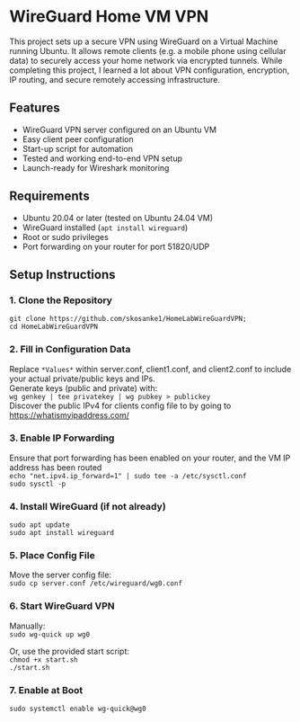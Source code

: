 # WireGuard Home VM VPN

This project sets up a secure VPN using WireGuard on a Virtual Machine running Ubuntu. It allows remote clients (e.g. a mobile phone using cellular data) 
to securely access your home network via encrypted tunnels.  While completing this project, I learned a lot about VPN configuration, encryption, IP routing,
and secure remotely accessing infrastructure.

## Features

- WireGuard VPN server configured on an Ubuntu VM
- Easy client peer configuration
- Start-up script for automation
- Tested and working end-to-end VPN setup
- Launch-ready for Wireshark monitoring

## Requirements

- Ubuntu 20.04 or later (tested on Ubuntu 24.04 VM)
- WireGuard installed (`apt install wireguard`)
- Root or sudo privileges
- Port forwarding on your router for port 51820/UDP

## Setup Instructions
### 1. Clone the Repository

`git clone https://github.com/skosanke1/HomeLabWireGuardVPN;` <br>
`cd HomeLabWireGuardVPN`


### 2. Fill in Configuration Data
Replace `*Values*` within server.conf, client1.conf, and client2.conf to include your actual private/public keys and IPs. <br>
Generate keys (public and private) with: <br>
`wg genkey | tee privatekey | wg pubkey > publickey` <br>
Discover the public IPv4 for clients config file to by going to https://whatismyipaddress.com/ <br>


### 3. Enable IP Forwarding
Ensure that port forwarding has been enabled on your router, and the VM IP address has been routed<br>
`echo "net.ipv4.ip_forward=1" | sudo tee -a /etc/sysctl.conf` <br>
`sudo sysctl -p`

### 4. Install WireGuard (if not already)
`sudo apt update` <br>
`sudo apt install wireguard`

### 5. Place Config File
Move the server config file: <br>
`sudo cp server.conf /etc/wireguard/wg0.conf`

### 6. Start WireGuard VPN
Manually: <br>
`sudo wg-quick up wg0`

Or, use the provided start script: <br>
`chmod +x start.sh`<br>
`./start.sh`

### 7. Enable at Boot
`sudo systemctl enable wg-quick@wg0`
